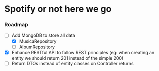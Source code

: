 # Spotify or not here we go

### Roadmap

- [ ] Add MongoDB to store all data
    - [x] MusicaRepository
    - [ ] AlbumRepository
- [x] Enhance RESTful API to follow REST principles (eg: when creating an entity we should return 201 instead of the simple 200)
- [ ] Return DTOs instead of entity classes on Controller returns